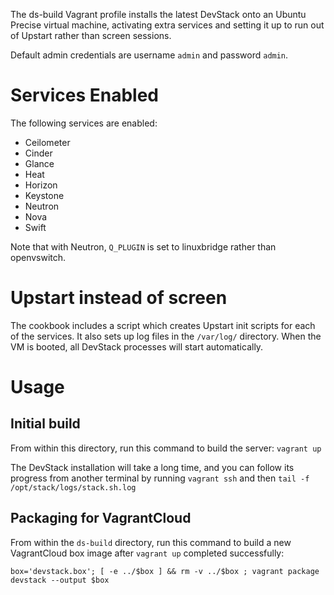 The ds-build Vagrant profile installs the latest DevStack onto an Ubuntu
Precise virtual machine, activating extra services and setting it up to
run out of Upstart rather than screen sessions.

Default admin credentials are username `admin` and password `admin`.

# Services Enabled
The following services are enabled:

- Ceilometer
- Cinder
- Glance
- Heat
- Horizon
- Keystone
- Neutron
- Nova
- Swift

Note that with Neutron, `Q_PLUGIN` is set to linuxbridge rather than
openvswitch.

# Upstart instead of screen

The cookbook includes a script which creates Upstart init scripts for each of
the services.  It also sets up log files in the `/var/log/` directory.  When
the VM is booted, all DevStack processes will start automatically.

# Usage

## Initial build
From within this directory, run this command to build the server:
`vagrant up`

The DevStack installation will take a long time, and you can follow its
progress from another terminal by running `vagrant ssh` and then
`tail -f /opt/stack/logs/stack.sh.log`

## Packaging for VagrantCloud
From within the `ds-build` directory, run this command to build a new
VagrantCloud box image after `vagrant up` completed successfully:
```
box='devstack.box'; [ -e ../$box ] && rm -v ../$box ; vagrant package devstack --output $box
```

